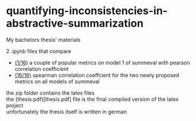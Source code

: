 # quantifying-inconsistencies-in-abstractive-summarization
My bachelors thesis' materials

2 .ipynb files that compare 
  - [(1/16)](summeval(1_16).ipynb) a couple of popular metrics on model 1 of summeval with pearson correlation coefficient
  - [(16/16)](summeval(16_16).ipynb) spearman correlation coeffcient for the two newly proposed metrics on all models of summeval


the zip folder contains the latex files \
the (thesis.pdf)[thesis.pdf] file is the final compiled version of the latex project \
unfortunately the thesis itself is written in german 
